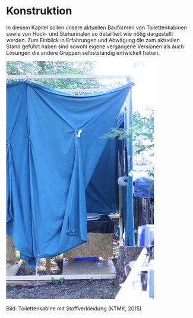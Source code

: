 # Konstruktion

In diesem Kapitel sollen unsere aktuellen Bauformen von Toilettenkabinen sowie von Hock- und Stehurinalen so detailliert wie nötig dargestellt werden. Zum Einblick in Erfahrungen und Abwägung die zum aktuellen Stand geführt haben sind sowohl eigene vergangene Versionen als auch Lösungen die andere Gruppen selbstständig entwickelt haben.

 ![](/assets/Bild_Kabine-Stoffe.jpg)

Bild: Toilettenkabine mit Stoffverkleidung \(KTMK, 2015\)

